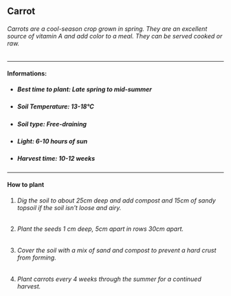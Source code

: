 ## Carrot

###### Carrots are a cool-season crop grown in spring. They are an excellent source of vitamin A and add color to a meal. They can be served cooked or raw.

<!-- ![carrot](../images/wiki-images/carrot.png) -->

---

#### Informations:

-   ##### Best time to plant: Late spring to mid-summer
-   ##### Soil Temperature: 13-18°C
-   ##### Soil type: Free-draining
-   ##### Light: 6-10 hours of sun
-   ##### Harvest time: 10-12 weeks

---

#### How to plant

1. ###### Dig the soil to about 25cm deep and add compost and 15cm of sandy topsoil if the soil isn't loose and airy.
2. ###### Plant the seeds 1 cm deep, 5cm apart in rows 30cm apart.
3. ###### Cover the soil with a mix of sand and compost to prevent a hard crust from forming.
4. ###### Plant carrots every 4 weeks through the summer for a continued harvest.
